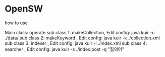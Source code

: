 # OpenSW
how to use

Main class: operate
sub class 1: makeCollection, Edit config: java kuir -c ./data/
sub class 2: makeKeyword   , Edit config: java kuir -k ./collection.xml
sub class 3: indexer       , Edit config: java kuir -i ./index.xml
sub class 4: searcher      , Edit config: java kuir -s ./index.post -q "질의어"
